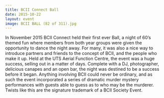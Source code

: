 ```yaml
---
title: BCII Connect Ball
date: 2015-10-22
layout: event
image: BCII BALL (82 of 311).jpg
---
```

In November 2015 BCII Connect held their first ever Ball, a night of 60’s themed fun where members from both year groups were given the opportunity to dance the night away. For many, it was also a nice way to introduce partners and friends to the concept of BCII, and the people who make it up. Held at the UTS Aerial Function Centre, the event was a huge success, selling out in a matter of days. Complete with a DJ, photographer, delicious canapes and an open bar, the night was destined to be a success before it began. Anything involving BCII could never be ordinary, and as such the event incorporated a series of dramatic murder mystery performances with guests able to guess as to who may be the murderer. Twists like this are the signature trademark of a BCII Society Event.